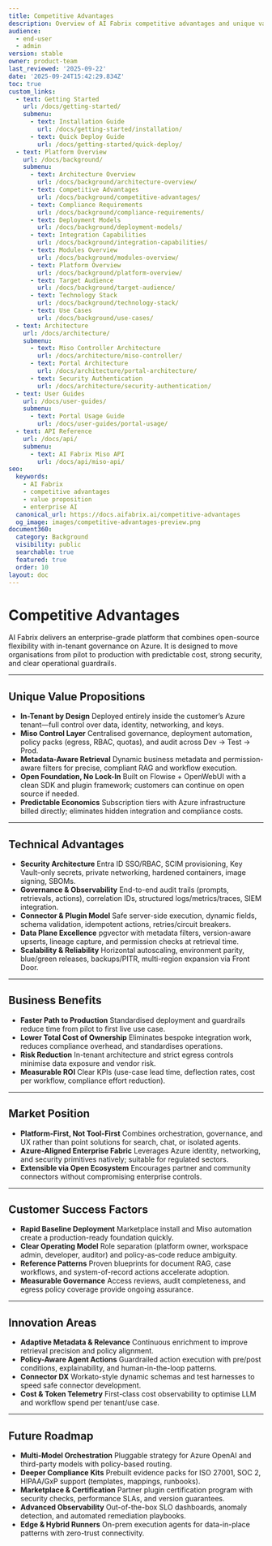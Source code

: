 ```yaml
---
title: Competitive Advantages
description: Overview of AI Fabrix competitive advantages and unique value propositions in the enterprise AI market
audience:
  - end-user
  - admin
version: stable
owner: product-team
last_reviewed: '2025-09-22'
date: '2025-09-24T15:42:29.834Z'
toc: true
custom_links:
  - text: Getting Started
    url: /docs/getting-started/
    submenu:
      - text: Installation Guide
        url: /docs/getting-started/installation/
      - text: Quick Deploy Guide
        url: /docs/getting-started/quick-deploy/
  - text: Platform Overview
    url: /docs/background/
    submenu:
      - text: Architecture Overview
        url: /docs/background/architecture-overview/
      - text: Competitive Advantages
        url: /docs/background/competitive-advantages/
      - text: Compliance Requirements
        url: /docs/background/compliance-requirements/
      - text: Deployment Models
        url: /docs/background/deployment-models/
      - text: Integration Capabilities
        url: /docs/background/integration-capabilities/
      - text: Modules Overview
        url: /docs/background/modules-overview/
      - text: Platform Overview
        url: /docs/background/platform-overview/
      - text: Target Audience
        url: /docs/background/target-audience/
      - text: Technology Stack
        url: /docs/background/technology-stack/
      - text: Use Cases
        url: /docs/background/use-cases/
  - text: Architecture
    url: /docs/architecture/
    submenu:
      - text: Miso Controller Architecture
        url: /docs/architecture/miso-controller/
      - text: Portal Architecture
        url: /docs/architecture/portal-architecture/
      - text: Security Authentication
        url: /docs/architecture/security-authentication/
  - text: User Guides
    url: /docs/user-guides/
    submenu:
      - text: Portal Usage Guide
        url: /docs/user-guides/portal-usage/
  - text: API Reference
    url: /docs/api/
    submenu:
      - text: AI Fabrix Miso API
        url: /docs/api/miso-api/
seo:
  keywords:
    - AI Fabrix
    - competitive advantages
    - value proposition
    - enterprise AI
  canonical_url: https://docs.aifabrix.ai/competitive-advantages
  og_image: images/competitive-advantages-preview.png
document360:
  category: Background
  visibility: public
  searchable: true
  featured: true
  order: 10
layout: doc
---
```



# Competitive Advantages

AI Fabrix delivers an enterprise-grade platform that combines open-source flexibility with in-tenant governance on Azure. It is designed to move organisations from pilot to production with predictable cost, strong security, and clear operational guardrails.

---

## Unique Value Propositions

* **In-Tenant by Design**
  Deployed entirely inside the customer’s Azure tenant—full control over data, identity, networking, and keys.
* **Miso Control Layer**
  Centralised governance, deployment automation, policy packs (egress, RBAC, quotas), and audit across Dev → Test → Prod.
* **Metadata-Aware Retrieval**
  Dynamic business metadata and permission-aware filters for precise, compliant RAG and workflow execution.
* **Open Foundation, No Lock-In**
  Built on Flowise + OpenWebUI with a clean SDK and plugin framework; customers can continue on open source if needed.
* **Predictable Economics**
  Subscription tiers with Azure infrastructure billed directly; eliminates hidden integration and compliance costs.

---

## Technical Advantages

* **Security Architecture**
  Entra ID SSO/RBAC, SCIM provisioning, Key Vault–only secrets, private networking, hardened containers, image signing, SBOMs.
* **Governance & Observability**
  End-to-end audit trails (prompts, retrievals, actions), correlation IDs, structured logs/metrics/traces, SIEM integration.
* **Connector & Plugin Model**
  Safe server-side execution, dynamic fields, schema validation, idempotent actions, retries/circuit breakers.
* **Data Plane Excellence**
  pgvector with metadata filters, version-aware upserts, lineage capture, and permission checks at retrieval time.
* **Scalability & Reliability**
  Horizontal autoscaling, environment parity, blue/green releases, backups/PITR, multi-region expansion via Front Door.

---

## Business Benefits

* **Faster Path to Production**
  Standardised deployment and guardrails reduce time from pilot to first live use case.
* **Lower Total Cost of Ownership**
  Eliminates bespoke integration work, reduces compliance overhead, and standardises operations.
* **Risk Reduction**
  In-tenant architecture and strict egress controls minimise data exposure and vendor risk.
* **Measurable ROI**
  Clear KPIs (use-case lead time, deflection rates, cost per workflow, compliance effort reduction).

---

## Market Position

* **Platform-First, Not Tool-First**
  Combines orchestration, governance, and UX rather than point solutions for search, chat, or isolated agents.
* **Azure-Aligned Enterprise Fabric**
  Leverages Azure identity, networking, and security primitives natively; suitable for regulated sectors.
* **Extensible via Open Ecosystem**
  Encourages partner and community connectors without compromising enterprise controls.

---

## Customer Success Factors

* **Rapid Baseline Deployment**
  Marketplace install and Miso automation create a production-ready foundation quickly.
* **Clear Operating Model**
  Role separation (platform owner, workspace admin, developer, auditor) and policy-as-code reduce ambiguity.
* **Reference Patterns**
  Proven blueprints for document RAG, case workflows, and system-of-record actions accelerate adoption.
* **Measurable Governance**
  Access reviews, audit completeness, and egress policy coverage provide ongoing assurance.

---

## Innovation Areas

* **Adaptive Metadata & Relevance**
  Continuous enrichment to improve retrieval precision and policy alignment.
* **Policy-Aware Agent Actions**
  Guardrailed action execution with pre/post conditions, explainability, and human-in-the-loop patterns.
* **Connector DX**
  Workato-style dynamic schemas and test harnesses to speed safe connector development.
* **Cost & Token Telemetry**
  First-class cost observability to optimise LLM and workflow spend per tenant/use case.

---

## Future Roadmap

* **Multi-Model Orchestration**
  Pluggable strategy for Azure OpenAI and third-party models with policy-based routing.
* **Deeper Compliance Kits**
  Prebuilt evidence packs for ISO 27001, SOC 2, HIPAA/GxP support (templates, mappings, runbooks).
* **Marketplace & Certification**
  Partner plugin certification program with security checks, performance SLAs, and version guarantees.
* **Advanced Observability**
  Out-of-the-box SLO dashboards, anomaly detection, and automated remediation playbooks.
* **Edge & Hybrid Runners**
  On-prem execution agents for data-in-place patterns with zero-trust connectivity.